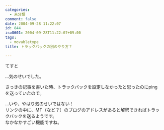 ```yaml
---
categories:
  - 未分類
comment: false
date: 2004-09-28 11:22:07
id: 844
iso8601: 2004-09-28T11:22:07+09:00
tags:
  - movabletype
title: トラックバックの別のやり方？

---
```


<div class="entry-body">
  <p>てすと</p>

  <p>…気のせいでした。</p>

  <p>さっきの記事を書いた時、トラックバックを設定しなかったと思ったのにpingを送っていたので。</p>

  <p>…いや、やはり気のせいではない！<br />
    リンクの中に、MT（など？）のブログのアドレスがあると解釈できればトラックバックを送るようです。<br />
    なかなかすごい機能ですね。</p>
</div>
